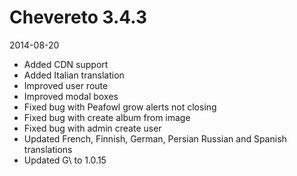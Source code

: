 # Chevereto 3.4.3

2014-08-20

- Added CDN support
- Added Italian translation
- Improved user route
- Improved modal boxes
- Fixed bug with Peafowl grow alerts not closing
- Fixed bug with create album from image
- Fixed bug with admin create user
- Updated French, Finnish, German, Persian Russian and Spanish translations
- Updated G\ to 1.0.15
